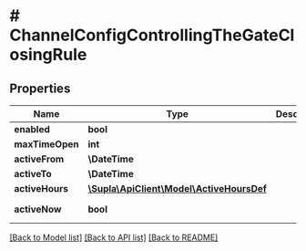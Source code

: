 # # ChannelConfigControllingTheGateClosingRule

## Properties

Name | Type | Description | Notes
------------ | ------------- | ------------- | -------------
**enabled** | **bool** |  | [optional]
**maxTimeOpen** | **int** |  | [optional]
**activeFrom** | **\DateTime** |  | [optional]
**activeTo** | **\DateTime** |  | [optional]
**activeHours** | [**\Supla\ApiClient\Model\ActiveHoursDef**](ActiveHoursDef.md) |  | [optional]
**activeNow** | **bool** |  | [optional] [readonly]

[[Back to Model list]](../../README.md#models) [[Back to API list]](../../README.md#endpoints) [[Back to README]](../../README.md)
